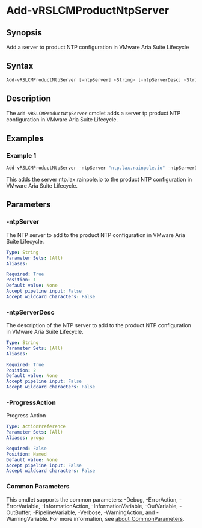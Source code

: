 # Add-vRSLCMProductNtpServer

## Synopsis

Add a server to product NTP configuration in VMware Aria Suite Lifecycle

## Syntax

```powershell
Add-vRSLCMProductNtpServer [-ntpServer] <String> [-ntpServerDesc] <String> [-ProgressAction <ActionPreference>] [<CommonParameters>]
```

## Description

The `Add-vRSLCMProductNtpServer` cmdlet adds a server tp product NTP configuration in VMware Aria Suite Lifecycle.

## Examples

### Example 1

```powershell
Add-vRSLCMProductNtpServer -ntpServer "ntp.lax.rainpole.io" -ntpServerDesc "VCF NTP Server 2"
```

This adds the server ntp.lax.rainpole.io to the product NTP configuration in VMware Aria Suite Lifecycle.

## Parameters

### -ntpServer

The NTP server to add to the product NTP configuration in VMware Aria Suite Lifecycle.

```yaml
Type: String
Parameter Sets: (All)
Aliases:

Required: True
Position: 1
Default value: None
Accept pipeline input: False
Accept wildcard characters: False
```

### -ntpServerDesc

The description of the NTP server to add to the product NTP configuration in VMware Aria Suite Lifecycle.

```yaml
Type: String
Parameter Sets: (All)
Aliases:

Required: True
Position: 2
Default value: None
Accept pipeline input: False
Accept wildcard characters: False
```

### -ProgressAction

Progress Action

```yaml
Type: ActionPreference
Parameter Sets: (All)
Aliases: proga

Required: False
Position: Named
Default value: None
Accept pipeline input: False
Accept wildcard characters: False
```

### Common Parameters

This cmdlet supports the common parameters: -Debug, -ErrorAction, -ErrorVariable, -InformationAction, -InformationVariable, -OutVariable, -OutBuffer, -PipelineVariable, -Verbose, -WarningAction, and -WarningVariable. For more information, see [about_CommonParameters](http://go.microsoft.com/fwlink/?LinkID=113216).
